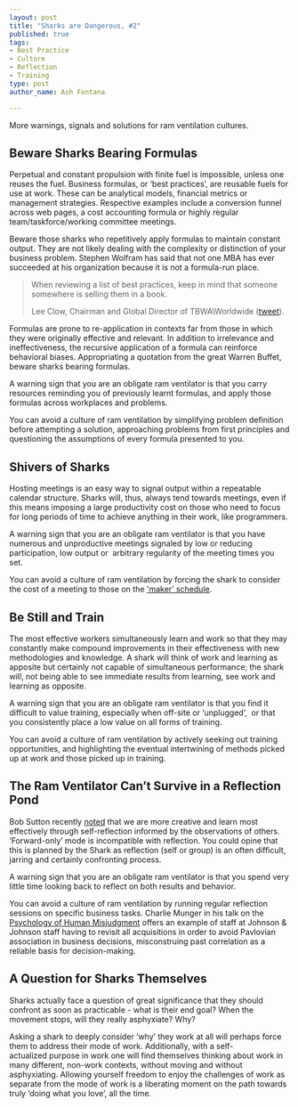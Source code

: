 ```yaml
--- 
layout: post
title: "Sharks are Dangerous, #2"
published: true
tags: 
- Best Practice
- Culture
- Reflection
- Training
type: post
author_name: Ash Fontana

---
```

More warnings, signals and solutions for ram ventilation cultures.

Beware Sharks Bearing Formulas
------------------------------

Perpetual and constant propulsion with finite fuel is impossible, unless one reuses the fuel. Business formulas, or ‘best practices’, are reusable fuels for use at work. These can be analytical models, financial metrics or management strategies. Respective examples include a conversion funnel across web pages, a cost accounting formula or highly regular team/taskforce/working committee meetings.

Beware those sharks who repetitively apply formulas to maintain constant output. They are not likely dealing with the complexity or distinction of your business problem. Stephen Wolfram has said that not one MBA has ever succeeded at his organization because it is not a formula-run place.

<blockquote>When reviewing a list of best practices, keep in mind that someone somewhere is selling them in a book.

Lee Clow, Chairman and Global Director of TBWA\Worldwide (<a href="https://twitter.com/#!/leeclowsbeard/status/43339005441490944" target="_blank">tweet</a>).</blockquote>

Formulas are prone to re-application in contexts far from those in which they were originally effective and relevant. In addition to irrelevance and ineffectiveness, the recursive application of a formula can reinforce behavioral biases. Appropriating a quotation from the great Warren Buffet, beware sharks bearing formulas.

A warning sign that you are an obligate ram ventilator is that you carry resources reminding you of previously learnt formulas, and apply those formulas across workplaces and problems.

You can avoid a culture of ram ventilation by simplifying problem definition before attempting a solution, approaching problems from first principles and questioning the assumptions of every formula presented to you.

Shivers of Sharks
-----------------

Hosting meetings is an easy way to signal output within a repeatable calendar structure. Sharks will, thus, always tend towards meetings, even if this means imposing a large productivity cost on those who need to focus for long periods of time to achieve anything in their work, like programmers.

A warning sign that you are an obligate ram ventilator is that you have numerous and unproductive meetings signaled by low or reducing participation, low output or  arbitrary regularity of the meeting times you set.

You can avoid a culture of ram ventilation by forcing the shark to consider the cost of a meeting to those on the <a href="http://www.paulgraham.com/makersschedule.html" target="_blank">'maker’ schedule</a>.

Be Still and Train
------------------

The most effective workers simultaneously learn and work so that they may constantly make compound improvements in their effectiveness with new methodologies and knowledge. A shark will think of work and learning as apposite but certainly not capable of simultaneous performance; the shark will, not being able to see immediate results from learning, see work and learning as opposite.

A warning sign that you are an obligate ram ventilator is that you find it difficult to value training, especially when off-site or ‘unplugged’,  or that you consistently place a low value on all forms of training.

You can avoid a culture of ram ventilation by actively seeking out training opportunities, and highlighting the eventual intertwining of methods picked up at work and those picked up in training.

The Ram Ventilator Can’t Survive in a Reflection Pond
-----------------------------------------------------

Bob Sutton recently <a href="http://bobsutton.typepad.com/my_weblog/2011/03/new-research-we-are-more-creative-when-we-help-others-than-ourselves.html" target="_blank">noted</a> that we are more creative and learn most effectively through self-reflection informed by the observations of others. ‘Forward-only’ mode is incompatible with reflection. You could opine that this is planned by the Shark as reflection (self or group) is an often difficult, jarring and certainly confronting process.

A warning sign that you are an obligate ram ventilator is that you spend very little time looking back to reflect on both results and behavior.

You can avoid a culture of ram ventilation by running regular reflection sessions on specific business tasks. Charlie Munger in his talk on the <a href="http://benatlas.com/2010/08/charlie-munger-on-the-psychology-of-human-misjudgment/" target="_blank">Psychology of Human Misjudgment</a> offers an example of staff at Johnson & Johnson staff having to revisit all acquisitions in order to avoid Pavlovian association in business decisions, misconstruing past correlation as a reliable basis for decision-making.

A Question for Sharks Themselves
--------------------------------

Sharks actually face a question of great significance that they should confront as soon as practicable - what is their end goal? When the movement stops, will they really asphyxiate? Why?

Asking a shark to deeply consider ‘why’ they work at all will perhaps force them to address their mode of work. Additionally, with a self-actualized purpose in work one will find themselves thinking about work in many different, non-work contexts, without moving and without asphyxiating. Allowing yourself freedom to enjoy the challenges of work as separate from the mode of work is a liberating moment on the path towards truly ‘doing what you love’, all the time.

